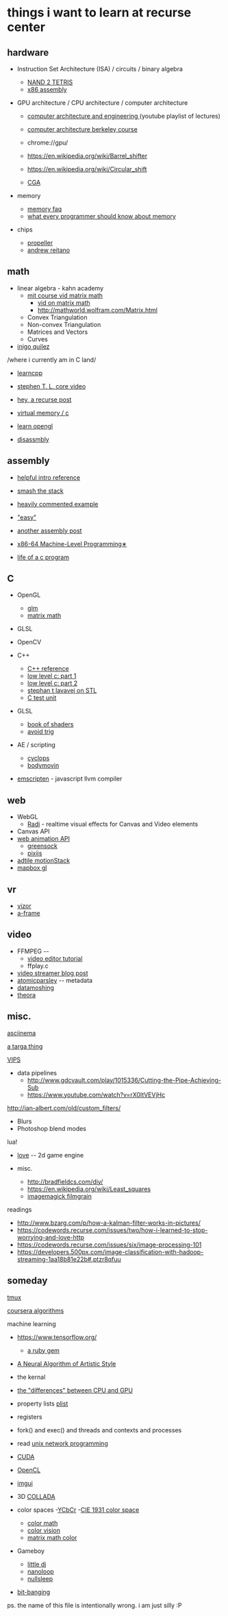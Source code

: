 # things i want to learn at recurse center

hardware
-----
- Instruction Set Architecture (ISA) / circuits / binary algebra
  - [NAND 2 TETRIS](http://www.nand2tetris.org/course.php)
  - [x86 assembly](https://en.wikibooks.org/wiki/X86_Assembly/GAS_Syntax)

- GPU architecture / CPU architecture / computer architecture
  - [computer architecture and engineering ](https://www.youtube.com/playlist?list=PLkFD6_40KJIwEiwQx1dACXwh-2Fuo32qr)(youtube playlist of lectures)
  - [computer architecture berkeley course](http://www-inst.eecs.berkeley.edu/~cs152/sp16/)
  - chrome://gpu/

  - https://en.wikipedia.org/wiki/Barrel_shifter
  - https://en.wikipedia.org/wiki/Circular_shift
  - [CGA](http://www.seasip.info/VintagePC/cga.html#ccomp)
  
- memory
  - [memory faq](http://nommu.org/memory-faq.txt)
  - [what every programmer should know about memory](http://lwn.net/Articles/250967/)
  
- chips
  - [propeller](https://www.parallax.com/catalog/microcontrollers/propeller)
  - [andrew reitano](http://www.andrewreitano.com/2915643-tv-transmitter-business-card)

math
-----
- linear algebra - kahn academy
  - [mit course vid matrix math](http://ocw.mit.edu/courses/mathematics/18-06-linear-algebra-spring-2010/tools/)
    - [vid on matrix math](https://ocw.mit.edu/ans7870/18/18.06/tools/Applets_sound/uropmovie.html)
    - http://mathworld.wolfram.com/Matrix.html
  - Convex Triangulation
  - Non-convex Triangulation 
  - Matrices and Vectors
  - Curves
- [inigo quilez](http://www.iquilezles.org/www/index.htm)

/where i currently am in C land/
- [learncpp](http://www.learncpp.com/cpp-tutorial/1-10b-how-to-design-your-first-programs/)
- [stephen T. L. core video](https://channel9.msdn.com/Series/C9-Lectures-Stephan-T-Lavavej-Core-C-/Stephan-T-Lavavej-Core-C-1-of-n)
- [hey, a recurse post](https://www.recurse.com/blog/7-understanding-c-by-learning-assembly)

- [virtual memory / c](http://www.cprogramming.com/tutorial/virtual_memory_and_heaps.html)

- [learn opengl](http://www.learnopengl.com/#!Getting-started/Hello-Window)

- [disassmbly](http://www.expobrain.net/2013/06/16/disassembly-c-code-for-fun-part-1/)

assembly
----
- [helpful intro reference](https://www3.nd.edu/~dthain/courses/cse40243/fall2015/intel-intro.html)
- [smash the stack](http://insecure.org/stf/smashstack.html)
- [heavily commented example](http://www.jacobmartin.org/code/asm.html)
- ["easy"](http://ian.seyler.me/easy_x86-64/)
- [another assembly post](http://nickdesaulniers.github.io/blog/2014/04/18/lets-write-some-x86-64/)
- [x86-64 Machine-Level Programming∗](https://www.cs.cmu.edu/~fp/courses/15213-s07/misc/asm64-handout.pdf)

- [life of a c program](https://docs.google.com/presentation/d/1IwSxhDd2jxIC_vKWHzEcZLrwnuPp_Jzo2SzGMAF0sok/edit#slide=id.g17993633fa_0_32)

C
-----
- OpenGL
  - [glm](http://glm.g-truc.net/0.9.8/index.html)
  - [matrix math](http://www.songho.ca/opengl/gl_matrix.html)
- GLSL
- OpenCV
- C++
  - [C++ reference](http://en.cppreference.com/w/)
  - [low level c: part 1](http://web.archive.org/web/20140719082420/http://www.altdev.co/2011/11/09/a-low-level-curriculum-for-c-and-c/)
  - [low level c: part 2](http://web.archive.org/web/20140719093756/http://www.altdev.co/author/alex-darby/)
  - [stephan t lavavej on STL](https://channel9.msdn.com/Series/C9-Lectures-Stephan-T-Lavavej-Standard-Template-Library-STL-/C9-Lectures-Stephan-T-Lavavej-Standard-Template-Library-STL-2-of-n)
  - [C test unit](https://github.com/kr/ct)
- GLSL
  - [book of shaders](https://thebookofshaders.com/)
  - [avoid trig](http://www.iquilezles.org/www/articles/noacos/noacos.htm)

- AE / scripting
  - [cyclops](https://github.com/Instrument/cyclops)
  - [bodymovin](https://github.com/bodymovin/bodymovin)

- [emscripten](https://github.com/kripken/emscripten) - javascript llvm compiler

web
----
- WebGL
  - [Radi](http://lacquer.fi/radidoc/Radi_and_WebGL) - realtime visual effects for Canvas and Video elements
- Canvas API
- [web animation API](https://developer.mozilla.org/en-US/docs/Web/API/Web_Animations_API)
  - [greensock](http://greensock.com/gsap)
  - [pixijs](http://www.pixijs.com/)
- [adtile motionStack](https://motionstack.adtile.me/)
- [mapbox gl](https://www.mapbox.com/mapbox-gl-js/api/)

vr
----
- [vizor](https://github.com/vizorvr/vizor)
- [a-frame](https://aframe.io/)

video
----
  - FFMPEG -- 
    - [video editor tutorial](https://github.com/mpenkov/ffmpeg-tutorial)
    - ffplay.c
  - [video streamer blog post](https://bengarney.com/2016/06/25/video-conference-part-1-these-things-suck/)
  - [atomicparsley](http://atomicparsley.sourceforge.net/) -- metadata
  - [datamoshing](http://datamoshing.com/)
  - [theora](https://www.theora.org/faq/)

misc.
----
[asciinema](https://asciinema.org/)

[a targa thing](http://dmr.ath.cx/gfx/targa/)

[VIPS](http://www.vips.ecs.soton.ac.uk/index.php?title=VIPS)

- data pipelines
  - http://www.gdcvault.com/play/1015336/Cutting-the-Pipe-Achieving-Sub
  - https://www.youtube.com/watch?v=rX0ItVEVjHc

http://ian-albert.com/old/custom_filters/
  - Blurs
  - Photoshop blend modes
  
lua!
  - [love](https://love2d.org/) -- 2d game engine

- misc.
  - http://bradfieldcs.com/diy/
  - https://en.wikipedia.org/wiki/Least_squares
  - [imagemagick filmgrain](http://www.fmwconcepts.com/imagemagick/filmgrain/index.php)

readings
- http://www.bzarg.com/p/how-a-kalman-filter-works-in-pictures/
- https://codewords.recurse.com/issues/two/how-i-learned-to-stop-worrying-and-love-http
- https://codewords.recurse.com/issues/six/image-processing-101
- https://developers.500px.com/image-classification-with-hadoop-streaming-1aa18b81e22b#.ptzr8qfuu

someday
----
[tmux](https://tmux.github.io/)

[coursera algorithms](https://www.coursera.org/learn/introduction-to-algorithms)

machine learning
- https://www.tensorflow.org/
  - [a ruby gem](https://medium.com/@Arafat./introducing-tensorflow-ruby-api-e77a477ff16e#.ekhsx9v58)
- [A Neural Algorithm of Artistic Style](http://arxiv.org/pdf/1508.06576v2.pdf)

- the kernal
- [the "differences" between CPU and GPU](https://docs.google.com/spreadsheets/d/1vgaoYFF-QBOjjqN2SiqcUAhnhXCAjgBQzbovcbqdMso/edit#gid=0)
- property lists [plist](file://localhost/System/Library/DTDs/PropertyList.dtd)
- registers
- fork() and exec() and threads and contexts and processes
- read [unix network programming](https://www.amazon.com/gp/offer-listing/0139498761/ref=rdr_ext_uan)
- [CUDA](https://developer.nvidia.com/cuda-zone) 
- [OpenCL](https://software.intel.com/en-us/intel-opencl?cid=sem43700008885837829&intel_term=openCL&gclid=Cj0KEQjw4fy_BRCX7b6rq_WZgI0BEiQAl78nd04dFUvE1ODsrRKzDpCUoaloeojx0VDbY1IC0iimgikaAh7k8P8HAQ&gclsrc=aw.ds)

- [imgui](https://github.com/ocornut/imgui)

- 3D
  [COLLADA](https://en.wikipedia.org/wiki/COLLADA)

- color spaces
  -[YCbCr](https://en.wikipedia.org/wiki/YCbCr)
  -[CIE 1931 color space](https://en.wikipedia.org/wiki/CIE_1931_color_space)
  
  - [color math](http://www.colorcube.com/articles/math/math.htm)
  - [color vision](https://terpconnect.umd.edu/~toh/ColorLesson/)
  - [matrix math color](http://blog.press.princeton.edu/2015/09/14/nicholas-higham-on-mathematics-in-color/)

- Gameboy
  - [little dj](http://www.littlesounddj.com/lsd/)
  - [nanoloop](http://www.nanoloop.de/one/index.html)
  - [nullsleep](http://www.nullsleep.com/utilities.php)
  
- [bit-banging](https://en.wikipedia.org/wiki/Bit_banging)

ps. the name of this file is intentionally wrong.  i am just silly :P
